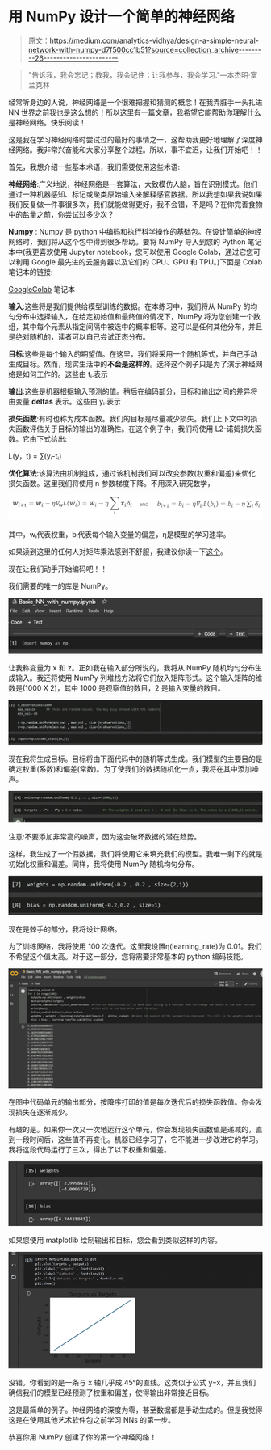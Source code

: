 # 用 NumPy 设计一个简单的神经网络

> 原文：<https://medium.com/analytics-vidhya/design-a-simple-neural-network-with-numpy-d7f500cc1b51?source=collection_archive---------26----------------------->

> "告诉我，我会忘记；教我，我会记住；让我参与，我会学习."—本杰明·富兰克林

经常听身边的人说，神经网络是一个很难把握和猜测的概念！在我弄脏手一头扎进 NN 世界之前我也是这么想的！所以这里有一篇文章，我希望它能帮助你理解什么是神经网络。快乐阅读！

这是我在学习神经网络时尝试过的最好的事情之一，这帮助我更好地理解了深度神经网络。我非常兴奋能和大家分享整个过程。所以，事不宜迟，让我们开始吧！！

首先，我想介绍一些基本术语，我们需要使用这些术语:

**神经网络**:广义地说，神经网络是一套算法，大致模仿人脑，旨在识别模式。他们通过一种机器感知、标记或聚类原始输入来解释感官数据。所以我想如果我说如果我们反复做一件事很多次，我们就能做得更好，我不会错，不是吗？在你完善食物中的盐量之前，你尝试过多少次？

**Numpy** : Numpy 是 python 中编码和执行科学操作的基础包。在设计简单的神经网络时，我们将从这个包中得到很多帮助。要将 NumPy 导入到您的 Python 笔记本中(我更喜欢使用 Jupyter notebook，您可以使用 Google Colab，通过它您可以利用 Google 最先进的云服务器以及它们的 CPU、GPU 和 TPU。)下面是 Colab 笔记本的链接:

[GoogleColab](http://colab.research.google.com) 笔记本

**输入**:这些将是我们提供给模型训练的数据。在本练习中，我们将从 NumPy 的均匀分布中选择输入，在给定初始值和最终值的情况下，NumPy 将为您创建一个数组，其中每个元素从指定间隔中被选中的概率相等。这可以是任何其他分布，并且是绝对随机的，读者可以自己尝试正态分布。

**目标**:这些是每个输入的期望值。在这里，我们将采用一个随机等式，并自己手动生成目标。然而，现实生活中的**不会是这样的**。选择这个例子只是为了演示神经网络是如何工作的。这些由 tᵢ.表示

**输出**:这些是机器根据输入预测的值。稍后在编码部分，目标和输出之间的差异将由变量 **deltas** 表示。这些由 yᵢ.表示

**损失函数**:有时也称为成本函数。我们的目标是尽量减少损失。我们上下文中的损失函数评估关于目标的输出的准确性。在这个例子中，我们将使用 L2-诺姆损失函数。它由下式给出:

L(y，t) = ∑(yᵢ-tᵢ)

**优化算法**:该算法由机制组成，通过该机制我们可以改变参数(权重和偏差)来优化损失函数。这里我们将使用 n 参数梯度下降。不用深入研究数学，

![](img/01d254896d5f6b27fe4c99123847d801.png)

其中，wᵢ代表权重，bᵢ代表每个输入变量的偏差，η是模型的学习速率。

如果读到这里的任何人对矩阵乘法感到不舒服，我建议你读一下[这个](https://en.wikipedia.org/wiki/Matrix_multiplication#:~:text=In%20mathematics%2C%20matrix%20multiplication%20is,rows%20in%20the%20second%20matrix.)。

现在让我们动手开始编码吧！！

我们需要的唯一的库是 NumPy。

![](img/eaa00d52a9fdbccedeb48c8b6a60dd3e.png)

让我称变量为 x 和 z。正如我在输入部分所说的，我将从 NumPy 随机均匀分布生成输入。我还将使用 NumPy 列堆栈方法将它们放入矩阵形式。这个输入矩阵的维数是(1000 X 2)，其中 1000 是观察值的数目，2 是输入变量的数目。

![](img/8927b40298881d0e97113937acb3d90d.png)

现在我将生成目标。目标将由下面代码中的随机等式生成。我们模型的主要目的是确定权重(系数)和偏差(常数)。为了使我们的数据随机化一点，我将在其中添加噪声。

![](img/2acdc42962bfbe929c386b0eb4c2a156.png)

注意:不要添加非常高的噪声，因为这会破坏数据的潜在趋势。

这样，我生成了一个假数据，我们将使用它来填充我们的模型。我唯一剩下的就是初始化权重和偏差。同样，我将使用 NumPy 随机均匀分布。

![](img/f5c1d15e383b763a468cd5f9daf923a9.png)

现在是棘手的部分，我将设计网络。

为了训练网络，我将使用 100 次迭代。这里我设置η(learning_rate)为 0.01。我们不希望这个值太高。对于这一部分，您将需要非常基本的 python 编码技能。

![](img/ef0238531159af5430968b210d8c863f.png)

在图中代码单元的输出部分，按降序打印的值是每次迭代后的损失函数值。你会发现损失在逐渐减少。

有趣的是。如果你一次又一次地运行这个单元，你会发现损失函数值是递减的，直到一段时间后，这些值不再变化。机器已经学习了，它不能进一步改进它的学习。我将这段代码运行了三次，得出了以下权重和偏差。

![](img/28f902240e7e3b895f38c998df665887.png)

如果您使用 matplotlib 绘制输出和目标，您会看到类似这样的内容。

![](img/83147d3292adf021a75053192fb479f8.png)

没错。你看到的是一条与 x 轴几乎成 45ᵒ的直线。这类似于公式 y=x，并且我们确信我们的模型已经预测了权重和偏差，使得输出非常接近目标。

这是最简单的例子。神经网络的深度为零，甚至数据都是手动生成的。但是我觉得这是在使用其他艺术软件包之前学习 NNs 的第一步。

恭喜你用 NumPy 创建了你的第一个神经网络！